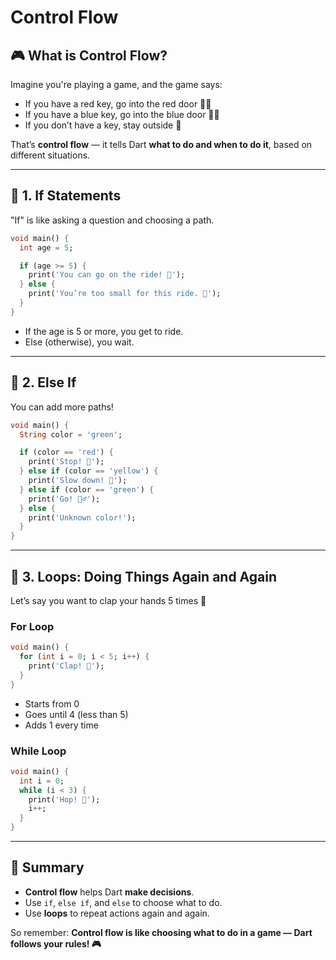 # Control Flow

## 🎮 What is Control Flow?

Imagine you're playing a game, and the game says:

- If you have a red key, go into the red door 🚪🔴
- If you have a blue key, go into the blue door 🚪🔵
- If you don’t have a key, stay outside 🚫

That’s **control flow** — it tells Dart **what to do and when to do it**, based on different situations.

---

## 🔀 1. If Statements

"If" is like asking a question and choosing a path.

```dart
void main() {
  int age = 5;

  if (age >= 5) {
    print('You can go on the ride! 🎢');
  } else {
    print('You’re too small for this ride. 🧸');
  }
}
```

- If the age is 5 or more, you get to ride.
- Else (otherwise), you wait.

---

## 🧩 2. Else If

You can add more paths!

```dart
void main() {
  String color = 'green';

  if (color == 'red') {
    print('Stop! 🛑');
  } else if (color == 'yellow') {
    print('Slow down! 🐢');
  } else if (color == 'green') {
    print('Go! 🏃‍♂️');
  } else {
    print('Unknown color!');
  }
}
```

---

## 🔁 3. Loops: Doing Things Again and Again

Let’s say you want to clap your hands 5 times 👏

### For Loop

```dart
void main() {
  for (int i = 0; i < 5; i++) {
    print('Clap! 👏');
  }
}
```

- Starts from 0
- Goes until 4 (less than 5)
- Adds 1 every time

### While Loop

```dart
void main() {
  int i = 0;
  while (i < 3) {
    print('Hop! 🐰');
    i++;
  }
}
```

---

## 🧠 Summary

- **Control flow** helps Dart **make decisions**.
- Use `if`, `else if`, and `else` to choose what to do.
- Use **loops** to repeat actions again and again.

So remember: **Control flow is like choosing what to do in a game — Dart follows your rules! 🎮**
